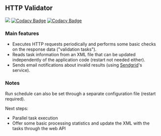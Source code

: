 ## HTTP Validator
[![](https://github.com/lfir/http-validator/actions/workflows/ci.yml/badge.svg)](https://github.com/lfir/http-validator/actions/workflows/ci.yml)
[![Codacy Badge](https://app.codacy.com/project/badge/Grade/1ef9731e22064eccad14c374565e12bb)](https://app.codacy.com/gh/lfir/http-validator/dashboard?utm_source=gh&utm_medium=referral&utm_content=&utm_campaign=Badge_grade)
[![Codacy Badge](https://app.codacy.com/project/badge/Coverage/1ef9731e22064eccad14c374565e12bb)](https://app.codacy.com/gh/lfir/http-validator/dashboard?utm_source=gh&utm_medium=referral&utm_content=&utm_campaign=Badge_coverage)

### Main features
- Executes HTTP requests periodically and performs some basic checks on the response data ("validation tasks").
- Reads task information from an XML file that can be updated independently of the application code 
(restart not needed either).
- Sends email notifications about invalid results (using [Sendgrid](https://sendgrid.com)'s service).

### Notes
Run schedule can also be set through a separate configuration file (restart required).

Next steps:
- Parallel task execution
- Offer some  basic processing statistics and update the XML with the tasks through the web API
